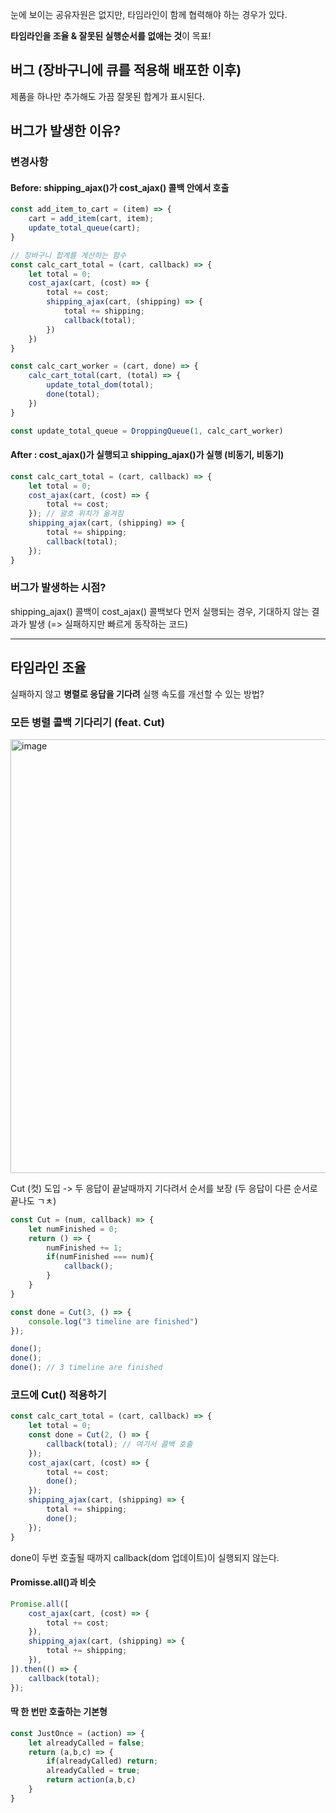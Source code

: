 눈에 보이는 공유자원은 없지만, 타임라인이 함께 협력해야 하는 경우가 있다.

**타임라인을 조율 & 잘못된 실행순서를 없애는 것**이 목표!

## 버그 (장바구니에 큐를 적용해 배포한 이후)

제품을 하나만 추가해도 가끔 잘못된 합계가 표시된다.

## 버그가 발생한 이유?

### 변경사항 
#### Before: shipping_ajax()가 cost_ajax() 콜백 안에서 호출
```js
const add_item_to_cart = (item) => {
	cart = add_item(cart, item);
	update_total_queue(cart);
}

// 장바구니 합계를 계산하는 함수
const calc_cart_total = (cart, callback) => {
	let total = 0;
	cost_ajax(cart, (cost) => {
		total += cost;
		shipping_ajax(cart, (shipping) => {
			total += shipping;
		    callback(total);
		})
	})
}

const calc_cart_worker = (cart, done) => {
	calc_cart_total(cart, (total) => {
		update_total_dom(total);
		done(total);
	})
}

const update_total_queue = DroppingQueue(1, calc_cart_worker)
```

#### After : cost_ajax()가 실행되고 shipping_ajax()가 실행 (비동기, 비동기)
```js
const calc_cart_total = (cart, callback) => {
	let total = 0;
	cost_ajax(cart, (cost) => {
		total += cost;
	}); // 괄호 위치가 옮겨짐
	shipping_ajax(cart, (shipping) => {
		total += shipping;
		callback(total);
	});
}
```

### 버그가 발생하는 시점?
shipping_ajax() 콜백이 cost_ajax() 콜백보다 먼저 실행되는 경우, 기대하지 않는 결과가 발생
(=> 실패하지만 빠르게 동작하는 코드)

---

## 타임라인 조율
실패하지 않고 **병렬로 응답을 기다려** 실행 속도를 개선할 수 있는 방법?

###  모든 병렬 콜백 기다리기 (feat. Cut)

<img width="694" alt="image" src="https://github.com/beerair/awesome-study/assets/39763891/8d7533b9-a530-4c15-a06d-59d2a1b8abcc">

Cut (컷) 도입 -> 두 응답이 끝날때까지 기다려서 순서를 보장 (두 응답이 다른 순서로 끝나도 ㄱㅊ)

```js
const Cut = (num, callback) => {
	let numFinished = 0;
	return () => {
		numFinished += 1;
		if(numFinished === num){
			callback();
		}
	}
}

const done = Cut(3, () => {
	console.log("3 timeline are finished")
});

done();
done();
done(); // 3 timeline are finished
```

### 코드에 Cut() 적용하기
```js
const calc_cart_total = (cart, callback) => {
	let total = 0;
	const done = Cut(2, () => {
		callback(total); // 여기서 콜백 호출
	});
	cost_ajax(cart, (cost) => {
		total += cost;
		done();
	});
	shipping_ajax(cart, (shipping) => {
		total += shipping;
		done();
	});
}
```
done이 두번 호출될 때까지 callback(dom 업데이트)이 실행되지 않는다.

#### Promisse.all()과 비슷

```js
Promise.all([
	cost_ajax(cart, (cost) => {
		total += cost;
	}),
	shipping_ajax(cart, (shipping) => {
		total += shipping;
	}),
]).then(() => {
	callback(total);
});
```

#### 딱 한 번만 호출하는 기본형

```js
const JustOnce = (action) => {
	let alreadyCalled = false;
	return (a,b,c) => {
		if(alreadyCalled) return;
		alreadyCalled = true;
		return action(a,b,c)
	}
}
```
